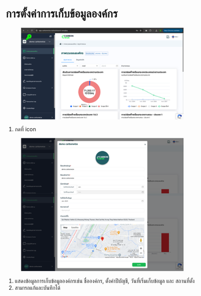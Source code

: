 # การตั้งค่าการเก็บข้อมูลองค์กร

<figure><img src="../../.gitbook/assets/image (2) (1) (1).png" alt=""><figcaption></figcaption></figure>

1. กดที่ icon&#x20;



<figure><img src="../../.gitbook/assets/screencapture-app-carbonwize-io-dashboard-tgo-2024-07-17-17_42_33.png" alt=""><figcaption></figcaption></figure>

1. แสดงข้อมูลการเก็บข้อมูลองค์กรเช่น ชื่อองค์กร, ตั้งค่าปีบัญชี, วันที่เริ่มเก็บข้อมูล และ สถานที่ตั้ง
2. สามารถแก้และบันทึกได้
